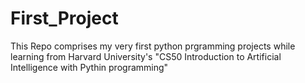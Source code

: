 # First_Project
This Repo comprises my very first python prgramming projects while learning from Harvard University's "CS50 Introduction to Artificial Intelligence with Pythin programming" 
